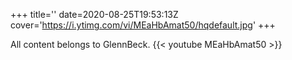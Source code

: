 +++
title=''
date=2020-08-25T19:53:13Z
cover='https://i.ytimg.com/vi/MEaHbAmat50/hqdefault.jpg'
+++

All content belongs to GlennBeck.
{{< youtube MEaHbAmat50 >}}
